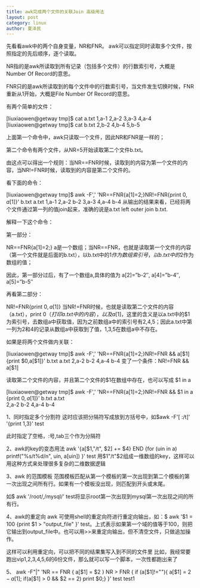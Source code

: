 ```yaml
---
title: awk完成两个文件的关联Join 高级用法
layout: post
category: linux
author: 夏泽民
---
```

先看看awk中的两个自身变量，NR和FNR。 awk可以指定同时读取多个文件，按照指定的先后顺序，逐个读取。

NR指的是awk所读取到所有记录（包括多个文件）的行数索引号，大概是Number Of Record的意思。

FNR只的是awk所读取到的每个文件中的行数索引号，当文件发生切换时候，FNR重新从1开始，大概是File Number Of Record的意思。

有两个简单的文件：

[liuxiaowen@getway tmp]$ cat a.txt 
1,a-1
2,a-2
3,a-3
4,a-4
[liuxiaowen@getway tmp]$ cat b.txt 
2,b-2
4,b-4
5,b-5
 



上面第一个命令中，awk只读取一个文件，因此NR和FNR是一样的；

第二个命令有两个文件，从NR=5开始读取第二个文件b.txt。

由这点可以得出一个规则：当NR==FNR时候，读取到的内容为第一个文件的内容，当NR!=FNR时候，读取到的内容是第二个文件的。

看下面的命令：

[liuxiaowen@getway tmp]$ awk -F',' 'NR==FNR{a[$1]=$2;}NR!=FNR{print $0,a[$1]}' b.txt a.txt 
1,a-1 
2,a-2 b-2
3,a-3 
4,a-4 b-4
从输出的结果来看，已经将两个文件通过第一列的值join起来，准确的说是a.txt left outer join b.txt.

解释一下这个命令：

第一部分：

NR==FNR{a[$1]=$2;}
a是一个数组；当NR==FNR，也就是读取第一个文件的内容（第一个文件就是后面的b.txt），以b.txt中的$1作为数组索引号，以b.txt中的$2作为数组的值；

因此，第一部分过后，有了一个数组a,具体的值为 a[2]=”b-2″, a[4]=”b-4″, a[5]=”b-5″

再看第二部分：

NR!=FNR{print $0,a[$1]}
当NR!=FNR时候，也就是读取第二个文件的内容（a.txt），print $0（打印a.txt中的内容），以及a[$1]，这里的含义是以a.txt中的$1为索引号，去数组a中获取值，因为之前数组a中的索引号有2,4,5；因此a.txt中第一列为2和4的记录从数组a中获取到了值，1,3,5在数组a中不存在。

 

如果是将两个文件做内关联：

[liuxiaowen@getway tmp]$ awk -F',' 'NR==FNR{a[$1]=$2;}NR!=FNR && a[$1] {print $0,a[$1]}' b.txt a.txt  
2,a-2 b-2
4,a-4 b-4
变了一个条件：NR!=FNR && a[$1]

读取第二个文件的内容，并且第二个文件的$1在数组中存在，也可以写成 $1 in a

[liuxiaowen@getway tmp]$ awk -F',' 'NR==FNR{a[$1]=$2;}NR!=FNR && $1 in a {print $0,a[$1]}' b.txt a.txt      
2,a-2 b-2
4,a-4 b-4
<!-- more -->
1、同时指定多个分割符
   这时应该把分隔符写成放到方括号中，如$awk -F'[ :/t]' '{print $1,$3}'  test  

此时指定了空格，:号,tab三个作为分隔符


2、awk的key的变态用法
   awk '{a[$1,"/t", $2] += $4} END {for (uin in a) printf("%s/t%d/n", uin, a[uin])  }'  test
   用$1"/t"$2组成一维数组的key，这样可以用这种方式来处理很多复杂的二维数据逻辑


3、awk 的范围模板
   范围模板匹配从第一个模板的第一次出现到第二个模板的第一次出现之间所有行。如果有一个模板没出现，则匹配到开头或末尾。
   
   如$ awk '/root/,/mysql/' test将显示root第一次出现到mysql第一次出现之间的所有行。

4、awk的重定向
   awk 可使用shell的重定向符进行重定向输出，如：$ awk '$1 = 100 {print $1 > "output_file" }' test。上式表示如果第一个域的值等于100，则把它输出到output_file中。也可以用>>来重定向输出，但不清空文件，只做追加操作。

   这样可以利用重定向，可以把不同的结果集写入到不同的文件里
   比如，我经常要跑出vip1,2,3,4,5,6的6份文件，那么就可以写一个脚本，一次性都跑出来了


5、 awk -F"|" 'NR == FNR { a[$1] = $2 } NR > FNR { if (a[$1]!=""){ a[$1] = $2 - a[$1]; if(a[$1] > 0 && $2 == 2) print $0;} }' test test1